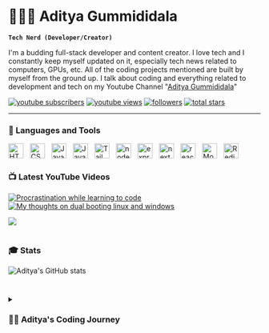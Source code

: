 # 👨🏻‍💻 Aditya Gummididala

**`Tech Nerd (Developer/Creator)`**

I'm a budding full-stack developer and content creator. I love tech and I constantly keep myself updated on it, especially tech news related to computers, GPUs, etc. All of the coding projects mentioned are built by myself from the ground up. I talk about coding and everything related to development and tech on my Youtube Channel "[Aditya Gummididala](https://www.youtube.com/channel/UCzhYMDkxp7fN8HSutUYhjTg)"

<p align="left">
      <a href="https://www.youtube.com/channel/UCzhYMDkxp7fN8HSutUYhjTg?sub_confirmation=1">
         <img alt="youtube subscribers" title="Subscribe to my YouTube channel" src="https://custom-icon-badges.demolab.com/youtube/channel/subscribers/UCzhYMDkxp7fN8HSutUYhjTg?color=%23E05D44&label=SUBSCRIBE&logo=video&logoColor=white&style=for-the-badge&labelColor=CE4630"/></a> 
      <a href="https://www.youtube.com/channel/UCzhYMDkxp7fN8HSutUYhjTg">
         <img alt="youtube views" title="YouTube views" src="https://custom-icon-badges.demolab.com/youtube/channel/views/UCzhYMDkxp7fN8HSutUYhjTg?color=%23E1AD0E&logo=eye&logoColor=white&style=for-the-badge&labelColor=C79600"/></a> 
      <a href="https://github.com/AdityaGummididala?tab=followers">
         <img alt="followers" title="Follow me on Github" src="https://custom-icon-badges.demolab.com/github/followers/AdityaGummididala?color=236ad3&labelColor=1155ba&style=for-the-badge&logo=person-add&label=Follow&logoColor=white"/></a>
      <a href="https://github.com/AdityaGummididala?tab=stars">
         <img alt="total stars" title="Total stars on GitHub" src="https://custom-icon-badges.demolab.com/github/stars/AdityaGummididala?color=55960c&style=for-the-badge&labelColor=488207&logo=star"/></a>
</p>

---

### 🧰 Languages and Tools

<img align="left" alt="HTMLT" width="30px" style="padding-right:10px;" src="https://cdn.jsdelivr.net/gh/devicons/devicon/icons/html5/html5-original.svg" />
<img align="left" alt="CSS" width="30px" style="padding-right:10px;" src="https://cdn.jsdelivr.net/gh/devicons/devicon/icons/css3/css3-original.svg" />
<img align="left" alt="JavaScript" width="30px" style="padding-right:10px;" src="https://cdn.jsdelivr.net/gh/devicons/devicon/icons/javascript/javascript-original.svg" />
<img align="left" alt="Java" width="30px" style="padding-right:10px;" src="https://cdn.jsdelivr.net/gh/devicons/devicon/icons/java/java-original.svg" />
<img align="left" alt="Tailwind CSS" width="30px" style="padding-right:10px;" src="https://cdn.jsdelivr.net/gh/devicons/devicon/icons/tailwindcss/tailwindcss-original-wordmark.svg" />
<img align="left" alt="node.js" width="30px" style="padding-right:10px;" src="https://cdn.jsdelivr.net/gh/devicons/devicon/icons/nodejs/nodejs-original.svg" />
<img align="left" alt="express.js" width="30px" style="padding-right:10px;" src="https://cdn.jsdelivr.net/gh/devicons/devicon/icons/express/express-original.svg" />
<img align="left" alt="next.js" width="30px" style="padding-right:10px;" src="https://cdn.jsdelivr.net/gh/devicons/devicon/icons/nextjs/nextjs-original-wordmark.svg" />
<img align="left" alt="react.js" width="30px" style="padding-right:10px;" src="https://cdn.jsdelivr.net/gh/devicons/devicon/icons/react/react-original.svg" />
<img align="left" alt="MongoDB" width="30px" style="padding-right:10px;" src="https://cdn.jsdelivr.net/gh/devicons/devicon/icons/mongodb/mongodb-original-wordmark.svg" />
<img align="left" alt="Redis" width="30px" style="padding-right:10px;" src="https://cdn.jsdelivr.net/gh/devicons/devicon/icons/redis/redis-original.svg" />
<br />

#

### 📺 Latest YouTube Videos

<!-- BEGIN YOUTUBE-CARDS -->
[![Procrastination while learning to code](https://ytcards.demolab.com/?id=bwhCThPupmo&title=Procrastination+while+learning+to+code&lang=en&timestamp=1666288178&background_color=%230d1117&title_color=%23ffffff&stats_color=%23dedede&width=250 "Procrastination while learning to code")](https://www.youtube.com/watch?v=bwhCThPupmo)
[![My thoughts on dual booting linux and windows](https://ytcards.demolab.com/?id=F7y7Lk7iE2M&title=My+thoughts+on+dual+booting+linux+and+windows&lang=en&timestamp=1658849002&background_color=%230d1117&title_color=%23ffffff&stats_color=%23dedede&width=250 "My thoughts on dual booting linux and windows")](https://www.youtube.com/watch?v=F7y7Lk7iE2M)
<!-- END YOUTUBE-CARDS -->

[<img src="https://custom-icon-badges.demolab.com/badge/-Subscribe%20For%20More-red?style=for-the-badge&logo=video&logoColor=white"/>](https://www.youtube.com/channel/UCzhYMDkxp7fN8HSutUYhjTg?sub_confirmation=1)

#

### 🎓 Stats
![Aditya's GitHub stats](https://github-readme-stats.vercel.app/api?username=AdityaGummididala&show_icons=true&theme=gruvbox_light)


#

<details>
 <summary><h3>👨‍💻 Aditya's Coding Journey</h3></summary>
 It all started when I was 8 and I saw my dad doing something on his computer I asked him what he was doing something he said I'm programming that was the first time I heard the word "programming" few years down the lane I got the interest in game development so I started with c# for a few days then caught up with other works. Again I started coding after my 12th grade started with c again and then started learning c++ in college. 
   